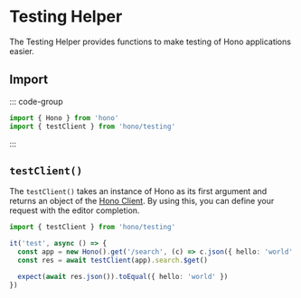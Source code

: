 # Testing Helper

The Testing Helper provides functions to make testing of Hono applications easier.

## Import

::: code-group

```ts [npm]
import { Hono } from 'hono'
import { testClient } from 'hono/testing'
```

:::

## `testClient()`

The `testClient()` takes an instance of Hono as its first argument and returns an object of the [Hono Client](/guides/rpc#client). By using this, you can define your request with the editor completion.

```ts
import { testClient } from 'hono/testing'

it('test', async () => {
  const app = new Hono().get('/search', (c) => c.json({ hello: 'world' }))
  const res = await testClient(app).search.$get()

  expect(await res.json()).toEqual({ hello: 'world' })
})
```
